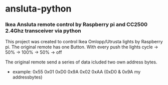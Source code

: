 # ansluta-python
### Ikea Ansluta remote control by Raspberry pi and CC2500 2.4Ghz transceiver via python


This project was created to control Ikea Omlopp/Utrusta lights by Raspberry pi.
The original remote has one Button. With every push the lights cycle -> 50% -> 100% -> 50% -> off

The original remote send a series of data icluded two own address bytes. 
- example: 0x55 0x01 0xD0 0x9A 0x02 0xAA (0xD0 & 0x9A my addressbytes)
